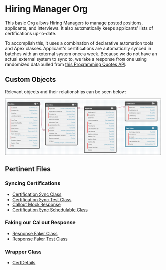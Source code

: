 # Hiring Manager Org #

This basic Org allows Hiring Managers to manage posted positions, applicants, and interviews. It also automatically keeps applicants' lists of certifications up-to-date.

To accomplish this, it uses a combination of declarative automation tools and Apex classes. Applicant's certifications are automatically synced in batches with an external system once a week. Because we do not have an actual external system to sync to, we fake a response from one using randomized data pulled from [this Programming Quotes API](https://programming-quotes-api.herokuapp.com/quotes).

## Custom Objects ##

Relevant objects and their relationships can be seen below:

![Hiring Manager Custom Objects](doc/img/hiring-manager-objects.png)

## Pertinent Files ##

### Syncing Certifications ###

* [Certification Sync Class](force-app/main/default/classes/ProgrammerQuotes_RequestResponse.cls "ProgrammerQuotes_RequestResponse.cls")
* [Certification Sync Test Class](force-app/main/default/classes/PQ_RequestResponse_TEST.cls "PQ_RequestResponse_TEST.cls")
* [Callout Mock Response](force-app/main/default/classes/PQ_RequestResponseMock.cls "PQ_RequestResponseMock.cls")
* [Certification Sync Schedulable Class](force-app/main/default/classes/ProgrammerQuotes_Schedule.cls "PQ_RequestResponseMock.cls")

### Faking our Callout Response ###

* [Response Faker Class](force-app/main/default/classes/CertValueResponseFaker.cls "CertValueResponseFaker.cls")
* [Response Faker Test Class](force-app/main/default/classes/CertValueResponseFaker_TEST.cls "CertValueResponseFaker_TEST.cls")

### Wrapper Class ###

* [CertDetails](force-app/main/default/classes/CertDetails.cls "CertDetails.cls")